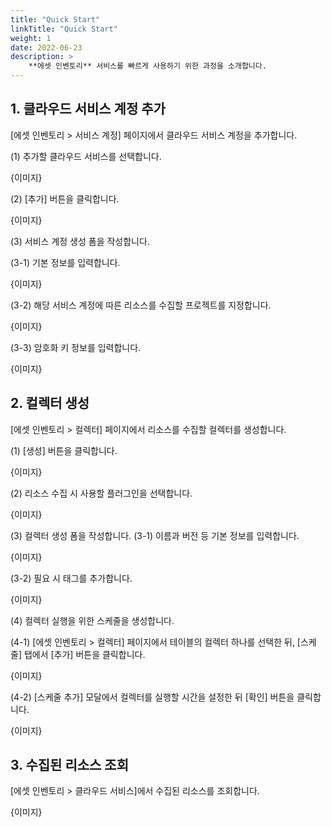 ```yaml
---
title: "Quick Start"
linkTitle: "Quick Start"
weight: 1
date: 2022-06-23
description: >
    **에셋 인벤토리** 서비스를 빠르게 사용하기 위한 과정을 소개합니다.
---
```


## 1. 클라우드 서비스 계정 추가
[에셋 인벤토리 > 서비스 계정] 페이지에서 클라우드 서비스 계정을 추가합니다.

(1) 추가할 클라우드 서비스를 선택합니다.

{이미지}

(2) [추가] 버튼을 클릭합니다.

{이미지}

(3) 서비스 계정 생성 폼을 작성합니다.

(3-1) 기본 정보를 입력합니다.

{이미지}

(3-2) 해당 서비스 계정에 따른 리소스를 수집할 프로젝트를 지정합니다.

{이미지}

(3-3) 암호화 키 정보를 입력합니다.

{이미지}

## 2. 컬렉터 생성
[에셋 인벤토리 > 컬렉터] 페이지에서 리소스를 수집할 컬렉터를 생성합니다.

(1) [생성] 버튼을 클릭합니다.

{이미지}

(2) 리소스 수집 시 사용할 플러그인을 선택합니다.

{이미지}

(3) 컬렉터 생성 폼을 작성합니다.
(3-1) 이름과 버전 등 기본 정보를 입력합니다.

{이미지}

(3-2) 필요 시 태그를 추가합니다.

{이미지}

(4) 컬렉터 실행을 위한 스케줄을 생성합니다.

(4-1) [에셋 인벤토리 > 컬렉터] 페이지에서 테이블의 컬렉터 하나를 선택한 뒤, [스케줄] 탭에서 [추가] 버튼을 클릭합니다.

{이미지}

(4-2) [스케줄 추가] 모달에서 컬렉터를 실행할 시간을 설정한 뒤 [확인] 버튼을 클릭합니다.

{이미지}


## 3. 수집된 리소스 조회
[에셋 인벤토리 > 클라우드 서비스]에서 수집된 리소스를 조회합니다.

{이미지}
